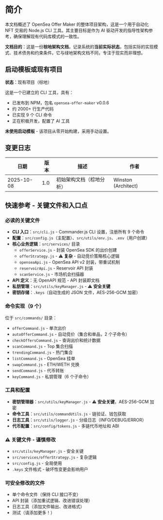 # 简介

本文档概述了 OpenSea Offer Maker 的整体项目架构，这是一个用于自动化 NFT 交易的 Node.js CLI 工具。其主要目标是作为 AI 驱动开发的指导性架构参考，确保理解现有代码库模式的一致性。

**文档目的**：这是一份**棕地架构文档**，记录系统的**当前实际状态**，包括实际的实现模式、技术债务和约束条件。它与绿地架构文档不同，专注于现实而非理想。

## 启动模板或现有项目

**状态**：现有项目（棕地）

这是一个已建立的 CLI 工具，具有：
- 已发布到 NPM，包名 `opensea-offer-maker` v0.0.6
- 约 2000+ 行生产代码
- 已实现 9 个 CLI 命令
- 正在积极开发，配置了 AI 工具

**未使用启动模板** - 该项目从零开始构建，采用手动设置。

## 变更日志

| 日期 | 版本 | 描述 | 作者 |
|------|------|------|------|
| 2025-10-08 | 1.0 | 初始架构文档（棕地分析） | Winston (Architect) |

## 快速参考 - 关键文件和入口点

### 必读的关键文件

- **CLI 入口**：`src/cli.js` - Commander.js CLI 设置，注册所有 9 个命令
- **配置**：`src/config.js`（主配置）、`src/utils/env.js`、`.env`（用户创建）
- **核心业务逻辑**：`src/services/` 目录
  - `offerService.js` - 封装 OpenSea SDK 的出价创建
  - `offerStrategy.js` - ⚠️ **复杂** - 自动竞价策略核心逻辑
  - `openseaApi.js` - OpenSea API v2 封装，带重试机制
  - `reservoirApi.js` - Reservoir API 封装
  - `scanService.js` - 市场机会扫描器
- **API 定义**：无 OpenAPI 规范 - API 封装即文档
- **私钥管理**：`src/utils/keyManager.js` - ⚠️ **安全关键**
- **密钥存储**：`.keys`（自动生成的 JSON 文件，AES-256-GCM 加密）

### 命令实现（9 个）

位于 `src/commands/` 目录：
- `offerCommand.js` - 单次出价
- `autoOfferCommand.js` - 自动竞价（集合和单品，2 个子命令）
- `checkOffersCommand.js` - 查询出价和统计数据
- `scanCommand.js` - Top 集合扫描
- `trendingCommand.js` - 热门集合
- `listCommand.js` - OpenSea 挂单
- `swapCommand.js` - ETH/WETH 兑换
- `sendCommand.js` - 代币转账
- `keyCommand.js` - 私钥管理（6 个子命令）

### 工具和配置

- **密钥管理器**：`src/utils/keyManager.js` - ⚠️ **安全关键**，AES-256-GCM 加密
- **命令工具**：`src/utils/commandUtils.js` - 链验证、钱包获取
- **日志工具**：`src/utils/logger.js` - 分级日志（INFO/DEBUG/ERROR）
- **代币配置**：`src/config/tokens.js` - 多链代币地址和 ABI

### ⚠️ 关键文件 - 谨慎修改

- `src/utils/keyManager.js` - 安全关键
- `src/services/offerStrategy.js` - 复杂逻辑
- `src/config.js` - 全局使用
- `.keys` 文件格式 - 破坏性变更会影响用户

### 可安全修改的文件

- 单个命令文件（保持 CLI 接口不变）
- API 封装（添加重试逻辑、改进错误处理）
- 日志工具（添加文件输出、改进格式）
- 测试（请添加更多！）
